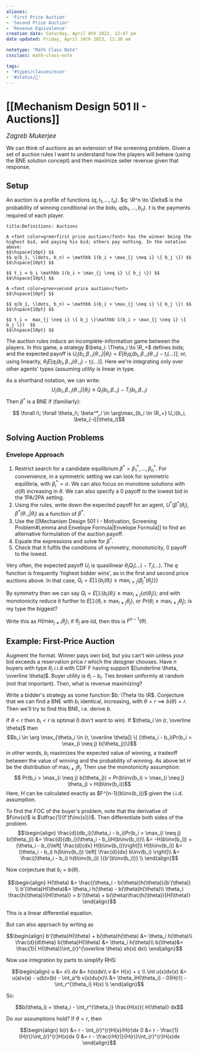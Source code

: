 ```yaml
---
aliases:
- 'First Price Auction'
- 'Second Price Auction' 
- 'Revenue Equivalence'
creation date: Saturday, April 8th 2023, 12:47 pm
date updated: Friday, April 14th 2023, 11:30 am

notetype: "Math Class Note"
cssclass: math-class-note

tags: 
- '#types/classes/econ'
- '#status/🚧'
---
```


# [[Mechanism Design 501 II - Auctions]]
<span style = "font-size:120%"><i >Zagreb Mukerjee </i></span>

We can think of auctions as an extension of the screening problem. Given a set of auction rules I want to understand how the players will behave (using the BNE solution concept) and then maximize seller revenue given that response. 

## Setup

An auction is a profile of functions $(q, t_1, \ldots, t_n)$. $q: \R^n \to \Delta$ is the probability of winning conditional on the bids, $q(b_1, \ldots, b_n)$. $t$ is the payments required of each player. 



```ad-important
title:Definitions: Auctions

A <font color=gree>first price auction</font> has the winner being the highest bid, and paying his bid; others pay nothing. In the notation above: 
$$\hspace{10pt} $$
$$ q(b_1, \ldots, b_n) = \mathbb 1(b_i > \max_{j \neq i} \{ b_j \}) $$
$$\hspace{10pt} $$

$$ t_i = b_i \mathbb 1(b_i > \max_{j \neq i} \{ b_j \}) $$
$$\hspace{10pt} $$

A <font color=gree>second price auction</font>
$$\hspace{10pt} $$

$$ q(b_1, \ldots, b_n) = \mathbb 1(b_i > \max_{j \neq i} \{ b_j \}) $$
$$\hspace{10pt} $$

$$ t_i =  max_{j \neq i} \{ b_j \}\mathbb 1(b_i > \max_{j \neq i} \{ b_j \})  $$
$$\hspace{10pt} $$

```

The auction rules induce an incomplete-information game between the players. In this game, a strategy $\beta_i: \Theta_i \to \R_+$ defines bids; and the expected payoff is $U_i(b_i, \beta_{-i}(\theta_{-i})|\theta_i) = E[\theta_i q_i(b_i, \beta_{-i}(\theta_{-i}) - t_i(\ldots)]$; or, using linearity, $\theta_i E[q_i(b_i, \beta_{-i}(\theta_{-i}) - t_i(\ldots)]$. Here we're integrating only over other agents' types (assuming utility is linear in type. 

As a shorthand notation, we can write: 
$$ U_i(b_i, \beta_{-i}(\theta_{-i})|\theta_i) \equiv Q_i(b_i, \beta_{-i}) - T_i(b_i, \beta_{-i})$$
Then $\beta^*$ is a BNE if (familiarly): 

$$ \forall i\; \forall \theta_i\; \beta^*_i \in \arg\max_{b_i \in \R_+} U_i(b_i, \beta_{-i}|\theta_i)$$
## Solving Auction Problems

### Envelope Approach

1) Restrict search for a candidate equilibrium $\beta^* = \beta^*_1, \ldots, \beta^*_n$. For convenience, in a symmetric setting we can look for symmetric equilibria, with $\beta_i^* = \sigma$. We can also focus on monotone solutions with $\sigma(\theta)$ increasing in $\theta$. We can also specify a $0$ payoff to the lowest bid in the 1PA/2PA setting. 
2) Using the rules, write down the expected payoff for an agent, $U^*(\beta^*(\theta_i), \beta^*(\theta_{-i}|\theta_i)$ as a function of $\beta^*$.
3) Use the [[Mechanism Design 501 I - Motivation, Screening Problem#Lemma and Envelope Formula|Envelope Formula]] to find an alternative formulation of the auction payoff. 
4) Equate the expressions and solve for $\beta^*$. 
5) Check that it fulfils the conditions of symmetry, monotonicity, $0$ payoff to the lowest. 

Very often, the expected payoff $U_i$ is quasilinear $\theta_i Q_i (\ldots) - T_i(\ldots)$. The $q$ function is frequently 'highest bidder wins', as in the first and second price auctions above. In that case, $Q_i = E[\mathbb 1\{ b_i(\theta_i) \geq \max_{i \neq j}\{\beta_j^*(\theta_j)\}]$

By symmetry then we can say $Q_i = E[\mathbb 1\{ b_i(\theta_i) \geq \max_{i \neq j}\{\sigma(\theta_j)\}$; and with monotonicity reduce it further to $E[\mathbb 1\{\theta_i \geq \max_{i \neq j} \theta_j\}$, or $Pr(\theta_i \geq \max_{i \neq j} \theta_j)$; is my type the biggest? 

Write this as $H(\max_{j \neq i} \theta_j)$; if $\theta_j$ are iid, then this is $F^{n-1}(\theta)$.

## Example: First-Price Auction

Augment the format. Winner pays own bid, but you can't win unless your bid exceeds a reservation price $r$ which the deisgner chooses. Have $n$ buyers with type $\theta_i$ i.i.d with CDF $F$ having support $[\underline \theta, \overline \theta]$. Buyer utility is $\theta_i - b_i$. Ties broken uniformly at random (not that important). Then, what is revenue maximizing?

Write a bidder's strategy as some function $b: \Theta \to \R$. Conjecture that we can find a BNE with $b_i$ identical, increasing, with $\theta = r \implies b(\theta) = r$. Then we'll try to find this BNE, i.e. derive $b$. 

If $\theta < r$ then $b_i < r$ is optimal (I don't want to win). If $\theta_i \in (r, \overline \theta]$ then 
$$b_i \in \arg \max_{\theta_i \in (r, \overline \theta]} \{ (\theta_i - b_i)Pr(b_i > \max_{i \neq j} b(\theta_j))\}$$ in other words, $b_i$ maximizes the expected value of winning, a tradeoff between the value of winning and the probability of winning. As above let $H$ be the distribution of $\max_{i \neq j} \theta_j$. Then use the monotonicity assumption:
$$ Pr(b_i > \max_{i \neq j} b(\theta_j)) = Pr(b\inv(b_i) > \max_{i \neq j} \theta_j) = H(b\inv(b_i))$$ Here, $H$ can be calculated exactly as $F^{n-1}(b\inv(b_i))$ given the i.i.d. assumption. 

To find the FOC of the buyer's problem, note that the derivative of $f\inv(x)$ is $\dfrac{1}{f'(f\inv(x))}$. Then differentiate both sides of the problem.
$$\begin{align}
\frac{d}{db_i}(\theta_i - b_i)Pr(b_i > \max_{i \neq j} b(\theta_j)) &= \frac{d}{db_i}(\theta_i - b_i)H(b\inv(b_i))\\
&= -H(b\inv(b_i)) + (\theta_i - b_i)\left[ \frac{d}{dx} H(b\inv(b_i))\right]\\
H(b\inv(b_i)) &= (\theta_i - b_i) h(b\inv(b_i)) \left[ \frac{d}{dx} b\inv(b_i) \right]\\
&= \frac{(\theta_i - b_i) h(b\inv(b_i)) }{b'(b\inv(b_i))} \\
\end{align}$$

Now conjecture that $b_i = b(\theta)$. 

$$\begin{align}
H(\theta) &= \frac{(\theta_i - b(\theta))h(\theta)}{b'(\theta)} \\
b'(\theta)H(\theta)&= \theta_i h(\theta) - b(\theta)h(\theta)\\
\theta_i \frac{h(\theta)}{H(\theta)} = b'(\theta) + b(\theta)\frac{h(\theta)}{H(\theta)}
\end{align}$$

This is a linear differential equation. 

But can also approach by writing as 

$$\begin{align}
b'(\theta)H(\theta) + b(\theta)h(\theta) &= \theta_i h(\theta)\\
\frac{d}{d\theta} b(\theta)H(\theta) &= \theta_i h(\theta)\\
b(\theta)&= \frac{1}{ H(\theta)}\int_{r}^{\overline \theta} xh(x) dx\\
\end{align}$$

Now use integration by parts to simplify RHS:

$$\begin{align}
u &= x\\
dv &= h(x)dx\\
v &= H(x) + c \\
\int u(x)dv(x) &= u(a)v(a) - u(b)v(b) - \int_a^b v(x)du(x)\\
&= \theta_iH(\theta_i) - 0(H(r)) - \int_r^{\theta_i} H(x) \\
\end{align}$$

So: 

$$b(\theta_i) = \theta_i - \int_r^{\theta_i} \frac{H(x)}{ H(\theta)} dx$$

Do our assumptions hold? If $\theta = r$, then 

$$\begin{align}
b(r) &= r - \int_{r}^{r}H(x)/H(r)dx
0 &= r - \frac{1}{H(r)}\int_{r}^{r}H(x)dx
0 &= r - \frac{rH(r)}{H(r)}\int_{r}^{r}H(x)dx
\end{align}$$

